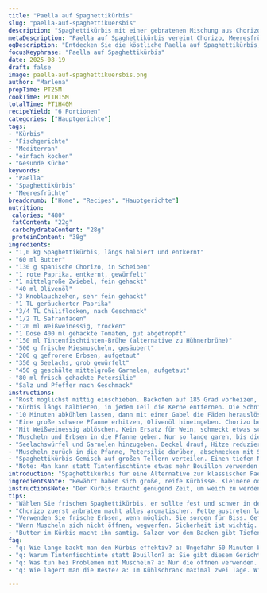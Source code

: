 ```yaml
---
title: "Paella auf Spaghettikürbis"
slug: "paella-auf-spaghettikuersbis"
description: "Spaghettikürbis mit einer gebratenen Mischung aus Chorizowurst, Paprika und Meeresfrüchten. Safran und Paprika geben Tiefe. Statt Wein Weißweinessig für Säure, Tintenfischtinte statt Bouillon für Umami. Zarter Fisch und Garnelen, mit kleinen Erbsen für Farbe. Gebackene Kürbisschale als Basis, die man auflockert, um den Geschmack zu tragen. Kochen auf Gefühl, nicht nur Zeit. Ein Gericht, das auf Texturen und Aromen setzt, verträgt hitzige Pfanne und schnelle Lagen. Meeresfrüchte müssen nicht zäh sein – perfekt offen und rosa. Spaghettikürbis als Reis-Ersatz, leichter, aber trickreich in der Garmethode."
metaDescription: "Paella auf Spaghettikürbis vereint Chorizo, Meeresfrüchte und Gemüse in einer aromatischen Mischung. Entdecken Sie eine kreative Variante der klassischen Paella."
ogDescription: "Entdecken Sie die köstliche Paella auf Spaghettikürbis, eine kreative Fusion aus Chorizo und Meeresfrüchten. Ein Gericht voller Aromen und Texturen."
focusKeyphrase: "Paella auf Spaghettikürbis"
date: 2025-08-19
draft: false
image: paella-auf-spaghettikuersbis.png
author: "Marlena"
prepTime: PT25M
cookTime: PT1H15M
totalTime: PT1H40M
recipeYield: "6 Portionen"
categories: ["Hauptgerichte"]
tags:
- "Kürbis"
- "Fischgerichte"
- "Mediterran"
- "einfach kochen"
- "Gesunde Küche"
keywords:
- "Paella"
- "Spaghettikürbis"
- "Meeresfrüchte"
breadcrumb: ["Home", "Recipes", "Hauptgerichte"]
nutrition: 
 calories: "480"
 fatContent: "22g"
 carbohydrateContent: "28g"
 proteinContent: "38g"
ingredients:
- "1,0 kg Spaghettikürbis, längs halbiert und entkernt"
- "60 ml Butter"
- "130 g spanische Chorizo, in Scheiben"
- "1 rote Paprika, entkernt, gewürfelt"
- "1 mittelgroße Zwiebel, fein gehackt"
- "40 ml Olivenöl"
- "3 Knoblauchzehen, sehr fein gehackt"
- "1 TL geräucherter Paprika"
- "3/4 TL Chiliflocken, nach Geschmack"
- "1/2 TL Safranfäden"
- "120 ml Weißweinessig, trocken"
- "1 Dose 400 ml gehackte Tomaten, gut abgetropft"
- "150 ml Tintenfischtinten-Brühe (alternative zu Hühnerbrühe)"
- "500 g frische Miesmuscheln, gesäubert"
- "200 g gefrorene Erbsen, aufgetaut"
- "350 g Seelachs, grob gewürfelt"
- "450 g geschälte mittelgroße Garnelen, aufgetaut"
- "80 ml frisch gehackte Petersilie"
- "Salz und Pfeffer nach Geschmack"
instructions:
- "Rost möglichst mittig einschieben. Backofen auf 185 Grad vorheizen, Umluft empfehle ich nicht, den Kürbis trocknet sonst aus. Backblech mit Backpapier auslegen, praktisch sonst klebt alles."
- "Kürbis längs halbieren, in jedem Teil die Kerne entfernen. Die Schnittfläche mit Salz und Pfeffer würzen. Auf das Blech legen, Schnittseite nach unten, damit Dampf im Inneren bleibt. Etwa 50 Minuten backen, bis die Fasern weich, aber noch bissfest sind. Nicht matschig."
- "10 Minuten abkühlen lassen, dann mit einer Gabel die Fäden herauslösen. Das erinnert an Pasta, aber Vorsicht, die Fäden sind zerbrechlich. Mit Butter vermischen, salzen und pfeffern. Warm stellen, Backofen aus."
- "Eine große schwere Pfanne erhitzen, Olivenöl hineingeben. Chorizo bei mittlerer Hitze anbraten, bis sie Farbe bekommt und Fett auslässt. Dann Paprika und Zwiebeln dazu, goldgelb anschwitzen, nicht zu dunkel. Knoblauch rein, sofort Paprika, Chiliflocken und Safran dazu. Kurz rühren, bis aromatisch, etwa eine Minute. Vorsicht, Knoblauch verbrennt schnell."
- "Mit Weißweinessig ablöschen. Kein Ersatz für Wein, schmeckt etwas schärfer und klarer, aber funktioniert. Flüssigkeit sollte einreduzieren, mit Tomaten und Tintenfischtinten-Brühe auffüllen. Achtung Tinte färbt stark, etwa 3 Minuten köcheln lassen, Konsistenz beobachten – sollte sämig bleiben, nicht zu flüssig."
- "Muscheln und Erbsen in die Pfanne geben. Nur so lange garen, bis die Muscheln sich öffnen, das sind 2 bis 3 Minuten. Zu lange macht sie zäh. Geöffnete Muscheln rausnehmen, nicht essbare entsorgen. Erbsen sollen bissfest bleiben."
- "Seelachswürfel und Garnelen hinzugeben. Deckel drauf, Hitze reduzieren. Immer wieder röhren, so dass keine Flüssigkeit festsetzt. 4 Minuten reichen, Garnelen rosa und komplett gar, Fisch flockt leicht auf."
- "Muscheln zurück in die Pfanne, Petersilie darüber, abschmecken mit Salz und viel schwarzem Pfeffer. Mindestens, sonst zu langweilig."
- "Spaghettikürbis-Gemisch auf großen Tellern verteilen. Einen tiefen Nest formen, Meeresfrüchte darauf drapieren. Sofort servieren."
- "Note: Man kann statt Tintenfischtinte etwas mehr Bouillon verwenden. Kein frischer Safran? Gemahlenen Kurkuma versuchen, nimmt aber Aroma. Statt Chorizo passt auch geräucherter Speck, gibt anderen Geschmack. Kein Weißweinessig? Zitrone, aber vorsichtig. Wichtig: Kein zu weicher Kürbis, der zerfällt, sonst matscht alles zusammen."
introduction: "Spaghettikürbis für eine Alternative zur klassischen Paella; braucht Geduld. Muscheln öffnen sich wie kleine Zeichen des Gelingens; Geduld entscheidet zwischen bissfest und trocken. Safran und Tintenfischtinte geben besondere Note, die ich erst nach vielen Versuchen entdeckte. Der Trick mit Weißweinessig statt Wein fanden einige einfallslos, ich mag es schärfer, klarer. Butter in der Kürbis-Faser macht Textur samtiger. Die Kombination aus kräftiger Wurst, zarten Meeren macht das Gericht spannend und vielseitig. Wichtig: Timing, das richtige Maß an Hitze und Stärke des Mixes. Kein Matsch, kein Trocken. Geschlossenes Kochen mit viel Luft und Duft in der Küche ist entscheidend."
ingredientsNote: "Bewährt haben sich große, reife Kürbisse. Kleinere oder unreife liefern zu wenig Fleisch. Statt Chorizo kann auch geräucherter Speck genutzt werden, gibt ebenfalls Fett und Geschmack. Olivenöl sollte extra-nativ, aber nicht zu intensiv sein, sonst schlägt es alle anderen Aromen. Petersilie frisch, keine Einweg-Alternative. Tintenfischtinte besorgt man im Fischladen, sonst weglassen und simple Brühe verwenden. Statt Erbsen kann man auch grüne Bohnen nehmen, aber Biss ist wichtig. Knoblauch sehr fein, sonst überdeckt er alles. Gewürze unbedingt frisch gemahlen, besonders Paprika und Safran – Leben in der Pfanne. Essig ersetzt Verweslichkeit von Wein, sollte trocken sein."
instructionsNote: "Der Kürbis braucht genügend Zeit, um weich zu werden, aber noch Struktur zu behalten. Die Fäden werden in der Küche mit Gabel herausgezogen, nicht zu kräftig, sonst zerfallen sie. Butter macht ihn geschmeidig, das Salzen früh gibt Geschmackstiefe. Alles in einer Pfanne braten, die groß genug ist, damit nichts kocht, sondern trocknet. Chorizo anbraten bis das Fett austritt, dann Gemüse mitnehmen und das knusprige Aroma bewahren. Knoblauch nicht zu früh, sonst bitter. Paprika und Chili schnell rein, danach sofort ablöschen. Die Sauce darf nicht zu flüssig sein, sonst versumpft das Ganze im Kürbis. Muscheln müssen sich öffnen, das ist die wichtigste Optik und Sicherheitsregel. Fisch und Garnelen nur kurz garen. Petersilie zuletzt, für Frische und Farbe. Auf vorgewärmten Tellern servieren, sonst kühlt das Ganze zu schnell ab. Die Mischung aus Texturen muss noch lebendig sein beim Essen."
tips:
- "Wählen Sie frischen Spaghettikürbis, er sollte fest und schwer in der Hand liegen. Weiche Kürbisse bringen nicht die nötige Textur. Achten Sie, dass die Schale keine Druckstellen hat."
- "Chorizo zuerst anbraten macht alles aromatischer. Fette austreten lassen, ist wichtig. Bei mittlerer Hitze braten, bis sie schön knusprig und braun ist. Das bringt Geschmacksebenen."
- "Verwenden Sie frische Erbsen, wenn möglich. Sie sorgen für Biss. Gefrorene sind gut, aber immer kurz antauen. Geschmack ist entscheidend. Petersilie nur frisch, sonst ist die Farbe weg."
- "Wenn Muscheln sich nicht öffnen, wegwerfen. Sicherheit ist wichtig. Garzeit beobachteten, bei zu langen Kochzeiten werden sie zäh. Sichten bevor man sie in die Pfanne gibt."
- "Butter im Kürbis macht ihn samtig. Salzen vor dem Backen gibt Tiefenaroma. Seelachs und Garnelen nicht lange garen, werden sonst gummihaft. Vor dem Servieren aufwärmen."
faq:
- "q: Wie lange backt man den Kürbis effektiv? a: Ungefähr 50 Minuten bei 185 Grad bis er weich ist, aber bissfest. Gabelprobe für die Fasern hilft hier."
- "q: Warum Tintenfischtinte statt Bouillon? a: Sie gibt diesem Gericht mehr Umami. Die Tiefe ist bemerkenswert. Alternativen sind Brühe, aber auch frische Kräuter."
- "q: Was tun bei Problemen mit Muscheln? a: Nur die öffnen verwenden. Geschlossene weglassen, die sind schlecht. Knusprig anbraten bringt zusätzlich Komplexität."
- "q: Wie lagert man die Reste? a: Im Kühlschrank maximal zwei Tage. Wieder aufwärmen. Aber nicht zu lange, der Kürbis könnte matschig werden. Schnell ist hier besser."

---
```

